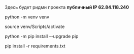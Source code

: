 Здесь будет ридми проекта 
**публичный IP 62.84.118.240**


python -m venv venv

source venv/Scripts/activate

python -m pip install --upgrade pip

pip install -r requirements.txt